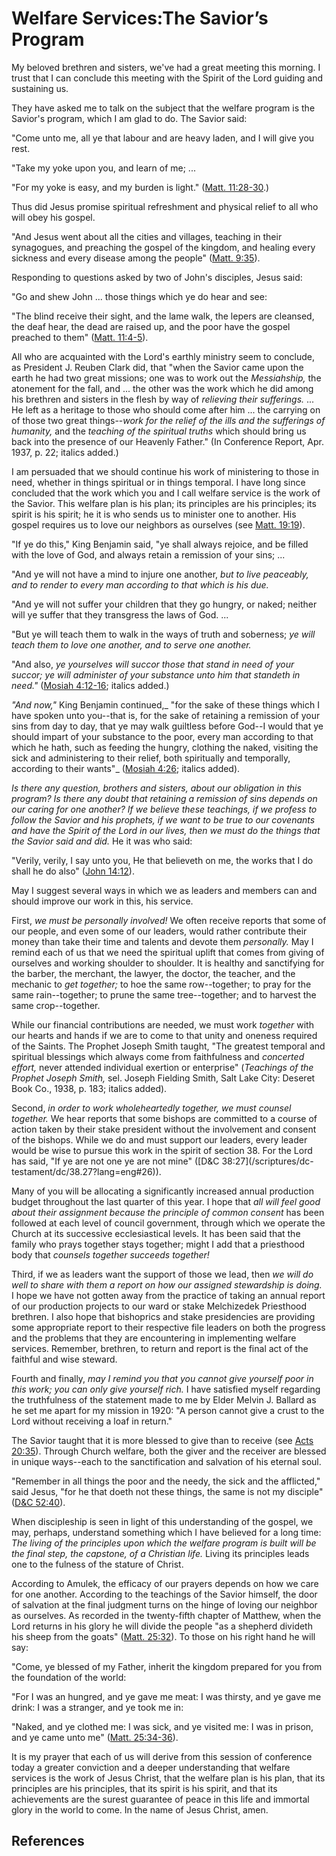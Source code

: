 # Welfare Services:The Savior’s Program

My beloved brethren and sisters, we've had a great meeting this morning. I
trust that I can conclude this meeting with the Spirit of the Lord guiding and
sustaining us.

They have asked me to talk on the subject that the welfare program is the
Savior's program, which I am glad to do. The Savior said:

"Come unto me, all ye that labour and are heavy laden, and I will give you
rest.

"Take my yoke upon you, and learn of me; ...

"For my yoke is easy, and my burden is light." ([Matt.
11:28-30](/scriptures/nt/matt/11.28-30?lang=eng#27).)

Thus did Jesus promise spiritual refreshment and physical relief to all who
will obey his gospel.

"And Jesus went about all the cities and villages, teaching in their
synagogues, and preaching the gospel of the kingdom, and healing every
sickness and every disease among the people" ([Matt.
9:35](/scriptures/nt/matt/9.35?lang=eng#34)).

Responding to questions asked by two of John's disciples, Jesus said:

"Go and shew John ... those things which ye do hear and see:

"The blind receive their sight, and the lame walk, the lepers are cleansed,
the deaf hear, the dead are raised up, and the poor have the gospel preached
to them" ([Matt. 11:4-5](/scriptures/nt/matt/11.4-5?lang=eng#3)).

All who are acquainted with the Lord's earthly ministry seem to conclude, as
President J. Reuben Clark did, that "when the Savior came upon the earth he
had two great missions; one was to work out the _Messiahship,_ the atonement
for the fall, and ... the other was the work which he did among his brethren and
sisters in the flesh by way of _relieving their sufferings._ ... He left as a
heritage to those who should come after him ... the carrying on of those two
great things--_work for the relief of the ills and the sufferings of
humanity,_ and the _teaching of the spiritual truths_ which should bring us
back into the presence of our Heavenly Father." (In Conference Report, Apr.
1937, p. 22; italics added.)

I am persuaded that we should continue his work of ministering to those in
need, whether in things spiritual or in things temporal. I have long since
concluded that the work which you and I call welfare service is the work of
the Savior. This welfare plan is his plan; its principles are his principles;
its spirit is his spirit; he it is who sends us to minister one to another.
His gospel requires us to love our neighbors as ourselves (see [Matt.
19:19](/scriptures/nt/matt/19.19?lang=eng#18)).

"If ye do this," King Benjamin said, "ye shall always rejoice, and be filled
with the love of God, and always retain a remission of your sins; ...

"And ye will not have a mind to injure one another, _but to live peaceably,
and to render to every man according to that which is his due._

"And ye will not suffer your children that they go hungry, or naked; neither
will ye suffer that they transgress the laws of God. ...

"But ye will teach them to walk in the ways of truth and soberness; _ye will
teach them to love one another, and to serve one another._

"And also, _ye yourselves will succor those that stand in need of your succor;
ye will administer of your substance unto him that standeth in need."_
([Mosiah 4:12-16](/scriptures/bofm/mosiah/4.12-16?lang=eng#11); italics
added.)

_"And now,"_ King Benjamin continued,_ "for the sake of these things which I
have spoken unto you--that is, for the sake of retaining a remission of your
sins from day to day, that ye may walk guiltless before God--I would that ye
should impart of your substance to the poor, every man according to that which
he hath, such as feeding the hungry, clothing the naked, visiting the sick and
administering to their relief, both spiritually and temporally, according to
their wants"_ ([Mosiah 4:26](/scriptures/bofm/mosiah/4.26?lang=eng#25);
italics added).

_Is there any question, brothers and sisters, about our obligation in this
program? Is there any doubt that retaining a remission of sins depends on our
caring for one another? If we believe these teachings, if we profess to follow
the Savior and his prophets, if we want to be true to our covenants and have
the Spirit of the Lord in our lives, then we must do the things that the
Savior said and did._ He it was who said:

"Verily, verily, I say unto you, He that believeth on me, the works that I do
shall he do also" ([John 14:12](/scriptures/nt/john/14.12?lang=eng#11)).

May I suggest several ways in which we as leaders and members can and should
improve our work in this, his service.

First, _we must be personally involved!_ We often receive reports that some of
our people, and even some of our leaders, would rather contribute their money
than take their time and talents and devote them _personally._ May I remind
each of us that we need the spiritual uplift that comes from giving of
ourselves and working shoulder to shoulder. It is healthy and sanctifying for
the barber, the merchant, the lawyer, the doctor, the teacher, and the
mechanic to _get together;_ to hoe the same row--together; to pray for the
same rain--together; to prune the same tree--together; and to harvest the same
crop--together.

While our financial contributions are needed, we must work _together_ with our
hearts and hands if we are to come to that unity and oneness required of the
Saints. The Prophet Joseph Smith taught, "The greatest temporal and spiritual
blessings which always come from faithfulness and _concerted effort,_ never
attended individual exertion or enterprise" (_Teachings of the Prophet Joseph
Smith,_ sel. Joseph Fielding Smith, Salt Lake City: Deseret Book Co., 1938, p.
183; italics added).

Second, _in order to work wholeheartedly together, we must counsel together._
We hear reports that some bishops are committed to a course of action taken by
their stake president without the involvement and consent of the bishops.
While we do and must support our leaders, every leader would be wise to pursue
this work in the spirit of section 38. For the Lord has said, "If ye are not
one ye are not mine" ([D&amp;C 38:27](/scriptures/dc-
testament/dc/38.27?lang=eng#26)).

Many of you will be allocating a significantly increased annual production
budget throughout the last quarter of this year. I hope that _all will feel
good about their assignment because the principle of common consent_ has been
followed at each level of council government, through which we operate the
Church at its successive ecclesiastical levels. It has been said that the
family who prays together stays together; might I add that a priesthood body
that _counsels together succeeds together!_

Third, if we as leaders want the support of those we lead, then _we will do
well to share with them a report on how our assigned stewardship is doing._ I
hope we have not gotten away from the practice of taking an annual report of
our production projects to our ward or stake Melchizedek Priesthood brethren.
I also hope that bishoprics and stake presidencies are providing some
appropriate report to their respective file leaders on both the progress and
the problems that they are encountering in implementing welfare services.
Remember, brethren, to return and report is the final act of the faithful and
wise steward.

Fourth and finally, _may I remind you that you cannot give yourself poor in
this work; you can only give yourself rich._ I have satisfied myself regarding
the truthfulness of the statement made to me by Elder Melvin J. Ballard as he
set me apart for my mission in 1920: "A person cannot give a crust to the Lord
without receiving a loaf in return."

The Savior taught that it is more blessed to give than to receive (see [Acts
20:35](/scriptures/nt/acts/20.35?lang=eng#34)). Through Church welfare, both
the giver and the receiver are blessed in unique ways--each to the
sanctification and salvation of his eternal soul.

"Remember in all things the poor and the needy, the sick and the afflicted,"
said Jesus, "for he that doeth not these things, the same is not my disciple"
([D&amp;C 52:40](/scriptures/dc-testament/dc/52.40?lang=eng#39)).

When discipleship is seen in light of this understanding of the gospel, we
may, perhaps, understand something which I have believed for a long time: _The
living of the principles upon which the welfare program is built will be the
final step, the capstone, of a Christian life._ Living its principles leads
one to the fulness of the stature of Christ.

According to Amulek, the efficacy of our prayers depends on how we care for
one another. According to the teachings of the Savior himself, the door of
salvation at the final judgment turns on the hinge of loving our neighbor as
ourselves. As recorded in the twenty-fifth chapter of Matthew, when the Lord
returns in his glory he will divide the people "as a shepherd divideth his
sheep from the goats" ([Matt. 25:32](/scriptures/nt/matt/25.32?lang=eng#31)).
To those on his right hand he will say:

"Come, ye blessed of my Father, inherit the kingdom prepared for you from the
foundation of the world:

"For I was an hungred, and ye gave me meat: I was thirsty, and ye gave me
drink: I was a stranger, and ye took me in:

"Naked, and ye clothed me: I was sick, and ye visited me: I was in prison, and
ye came unto me" ([Matt. 25:34-36](/scriptures/nt/matt/25.34-36?lang=eng#33)).

It is my prayer that each of us will derive from this session of conference
today a greater conviction and a deeper understanding that welfare services is
the work of Jesus Christ, that the welfare plan is his plan, that its
principles are his principles, that its spirit is his spirit, and that its
achievements are the surest guarantee of peace in this life and immortal glory
in the world to come. In the name of Jesus Christ, amen.

## References

